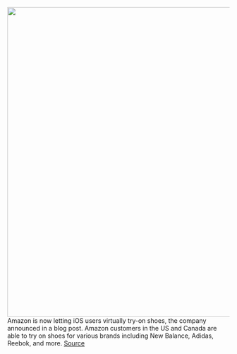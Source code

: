 <img src='https://cdn.vox-cdn.com/thumbor/UFtuJuWiyc5iBoFGudJH8FqR0q8=/0x0:2276x1430/1200x800/filters:focal(956x533:1320x897)/cdn.vox-cdn.com/uploads/chorus_image/image/70959886/Screen_Shot_2022_06_09_at_8.47.58_AM.0.png' width='700px' /><br/>
Amazon is now letting iOS users virtually try-on shoes, the company announced in a blog post. Amazon customers in the US and Canada are able to try on shoes for various brands including New Balance, Adidas, Reebok, and more.
<a href='https://www.theverge.com/2022/6/9/23161127/amazon-augmented-reality-virtual-shoe-try-on'> Source <a/>